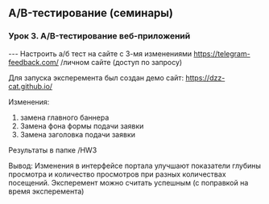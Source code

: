 ## A/B-тестирование (семинары)
### Урок 3. A/B-тестирование веб-приложений

--- Настроить а/б тест на сайте с 3-мя изменениями https://telegram-feedback.com/ /личном сайте (доступ по запросу)


Для запуска эксперемента был создан демо сайт: https://dzz-cat.github.io/

Изменения: 

1) замена главного баннера
2) Замена фона формы подачи заявки
3) Замена заголовка подачи заявки

Результаты в папке /HW3

Вывод: Изменения в интерфейсе портала улучшают показатели глубины просмотра и количество просмотров при разных количествах посещений. Эксперемент можно считать успешным (с поправкой на время эксперемента)
